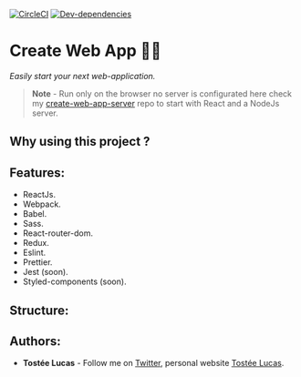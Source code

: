 [![CircleCI](https://circleci.com/gh/luctst/create-web-app.svg?style=shield)](https://circleci.com/gh/luctst/create-web-app)
[![Dev-dependencies](https://img.shields.io/david/dev/luctst/create-web-app.svg)](https://img.shields.io/david/dev/luctst/create-web-app.svg)
# Create Web App 🐙🐙
*Easily start your next web-application.*
>**Note** - Run only on the browser no server is configurated here check my [create-web-app-server](https://github.com/luctst/create-web-app-server) repo to start with React and a NodeJs server.

## Why using this project ?

## Features:
* ReactJs.
* Webpack.
* Babel.
* Sass.
* React-router-dom.
* Redux.
* Eslint.
* Prettier.
* Jest (soon).
* Styled-components (soon).

## Structure:

## Authors:
* **Tostée Lucas** - Follow me on [Twitter](https://www.twitter.com/@ltostee), personal website [Tostée Lucas](https://www.lucas-tostee.com).
